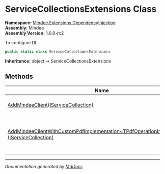 ﻿<!--  
  <auto-generated>   
    The contents of this file were generated by a tool.  
    Changes to this file may be list if the file is regenerated  
  </auto-generated>   
-->

# ServiceCollectionsExtensions Class

**Namespace:** [Mindee.Extensions.DependencyInjection](../index.md)  
**Assembly:** Mindee  
**Assembly Version:** 1.0.0\-rc2

To configure DI.

```csharp
public static class ServiceCollectionsExtensions
```

**Inheritance:** object → ServiceCollectionsExtensions

## Methods

| Name                                                                                                                                                   | Description                                                                    |
| ------------------------------------------------------------------------------------------------------------------------------------------------------ | ------------------------------------------------------------------------------ |
| [AddMindeeClient(IServiceCollection)](methods/AddMindeeClient.md)                                                                                      | Configure the Mindee client in the DI.                                         |
| [AddMindeeClientWithCustomPdfImplementation\<TPdfOperationImplementation\>(IServiceCollection)](methods/AddMindeeClientWithCustomPdfImplementation.md) | Configure the Mindee client in the DI with your own custom pdf implementation. |

___

*Documentation generated by [MdDocs](https://github.com/ap0llo/mddocs)*
